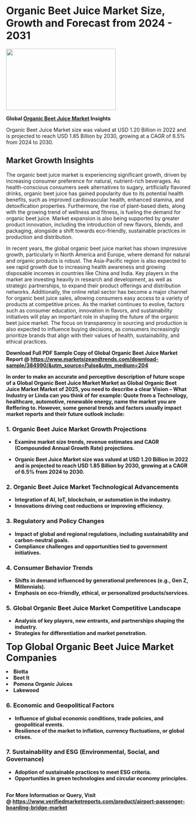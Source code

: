 <H1>Organic Beet Juice Market Size, Growth and Forecast from 2024 - 2031</H1><img class="aligncenter size-medium wp-image-584254" src="https://thirdeyenews.in/wp-content/uploads/2024/09/Global-Market-Research-300x168.jpeg" alt="" width="300" height="168" /><p><strong>Global&nbsp;<a href="https://www.marketsizeandtrends.com/download-sample/384990/&amp;utm_source=Pulse&amp;utm_medium=204">Organic Beet Juice Market</a> Insights</strong></p><p>Organic Beet Juice Market size was valued at USD 1.20 Billion in 2022 and is projected to reach USD 1.85 Billion by 2030, growing at a CAGR of 6.5% from 2024 to 2030.</p><p><h2>Market Growth Insights</h2> <p>The organic beet juice market is experiencing significant growth, driven by increasing consumer preference for natural, nutrient-rich beverages. As health-conscious consumers seek alternatives to sugary, artificially flavored drinks, organic beet juice has gained popularity due to its potential health benefits, such as improved cardiovascular health, enhanced stamina, and detoxification properties. Furthermore, the rise of plant-based diets, along with the growing trend of wellness and fitness, is fueling the demand for organic beet juice. Market expansion is also being supported by greater product innovation, including the introduction of new flavors, blends, and packaging, alongside a shift towards eco-friendly, sustainable practices in production and distribution.</p> <p><strong></strong></p> <p>In recent years, the global organic beet juice market has shown impressive growth, particularly in North America and Europe, where demand for natural and organic products is robust. The Asia-Pacific region is also expected to see rapid growth due to increasing health awareness and growing disposable incomes in countries like China and India. Key players in the market are investing heavily in research and development, as well as strategic partnerships, to expand their product offerings and distribution networks. Additionally, the online retail sector has become a major channel for organic beet juice sales, allowing consumers easy access to a variety of products at competitive prices. As the market continues to evolve, factors such as consumer education, innovation in flavors, and sustainability initiatives will play an important role in shaping the future of the organic beet juice market. The focus on transparency in sourcing and production is also expected to influence buying decisions, as consumers increasingly prioritize brands that align with their values of health, sustainability, and ethical practices. <p><strong></p><p><span class=""><strong>Download Full PDF Sample Copy of Global Organic Beet Juice Market Report</strong> @ <a href="https://www.marketsizeandtrends.com/download-sample/384990/&amp;utm_source=Pulse&amp;utm_medium=204" target="_blank">https://www.marketsizeandtrends.com/download-sample/384990/&amp;utm_source=Pulse&amp;utm_medium=204</a></span></p><p>In order to make an accurate and perceptive description of future scope of a Global&nbsp;Organic Beet Juice Market Market as Global&nbsp;Organic Beet Juice Market Market of 2025, you need to describe a clear Vision &ndash; What Industry or Linda can you think of for example: Quote from a Technology, healthcare, automotive, renewable energy, name the market you are Reffering to. However, some general trends and factors usually impact market reports and their future outlook include:</p><h3>1.&nbsp;<strong>Organic Beet Juice Market Growth Projections</strong></h3><ul><li>Examine market size trends, revenue estimates and CAGR (Compounded Annual Growth Rate) projections.</li><li><p>Organic Beet Juice Market size was valued at USD 1.20 Billion in 2022 and is projected to reach USD 1.85 Billion by 2030, growing at a CAGR of 6.5% from 2024 to 2030.</p></li></ul><h3>2.&nbsp;<strong>Organic Beet Juice Market Technological Advancements</strong></h3><ul><li>Integration of AI, IoT, blockchain, or automation in the industry.</li><li>Innovations driving cost reductions or improving efficiency.</li></ul><h3>3.&nbsp;<strong>Regulatory and Policy Changes</strong></h3><ul><li>Impact of global and regional regulations, including sustainability and carbon-neutral goals.</li><li>Compliance challenges and opportunities tied to government initiatives.</li></ul><h3>4.&nbsp;<strong>Consumer Behavior Trends</strong></h3><ul><li>Shifts in demand influenced by generational preferences (e.g., Gen Z, Millennials).</li><li>Emphasis on eco-friendly, ethical, or personalized products/services.</li></ul><h3>5.&nbsp;<strong>Global Organic Beet Juice Market Competitive Landscape</strong></h3><ul><li>Analysis of key players, new entrants, and partnerships shaping the industry.</li><li>Strategies for differentiation and market penetration.</li></ul><p data-pm-slice="1 1 []"><span style="color: inherit; font-family: inherit; font-size: 25px;">Top Global Organic Beet Juice Market Companies</span></p><div class="" data-test-id=""><p><li>Biotta</li><li> Beet It</li><li> Pomona Organic Juices</li><li> Lakewood</li></p></div><h3>6.&nbsp;<strong>Economic and Geopolitical Factors</strong></h3><ul><li>Influence of global economic conditions, trade policies, and geopolitical events.</li><li>Resilience of the market to inflation, currency fluctuations, or global crises.</li></ul><h3>7.&nbsp;<strong>Sustainability and ESG (Environmental, Social, and Governance)</strong></h3><ul><li>Adoption of sustainable practices to meet ESG criteria.</li><li>Opportunities in green technologies and circular economy principles.</li></ul><h2><strong style="font-size: 14px;">For More Information or Query, Visit @&nbsp;</strong><a style="background-color: #ffffff; font-size: 14px;" href="https://www.marketsizeandtrends.com/report/organic-beet-juice-market/" target="_blank">https://www.verifiedmarketreports.com/product/airport-passenger-boarding-bridge-market</a></h2>
